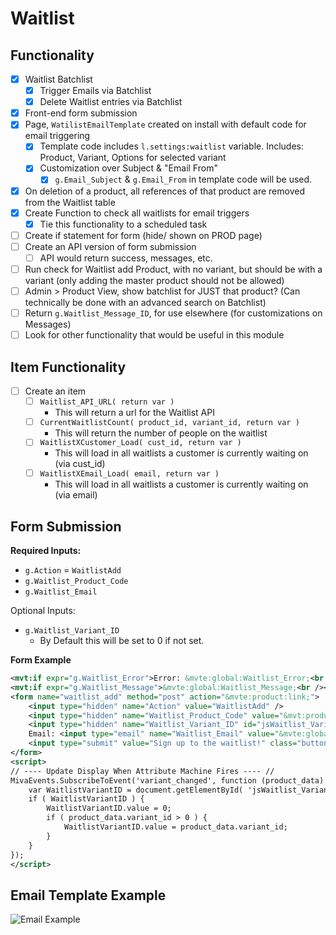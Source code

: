 # Waitlist

## Functionality
- [x] Waitlist Batchlist
	- [x] Trigger Emails via Batchlist
	- [x] Delete Waitlist entries via Batchlist
- [x] Front-end form submission
- [x] Page, `WatilistEmailTemplate` created on install with default code for email triggering
	- [x] Template code includes `l.settings:waitlist` variable. Includes: Product, Variant, Options for selected variant
	- [x] Customization over Subject & "Email From"
		- [x] `g.Email_Subject` & `g.Email_From` in template code will be used.
- [x] On deletion of a product, all references of that product are removed from the Waitlist table
- [x] Create Function to check all waitlists for email triggers
	- [x] Tie this functionality to a scheduled task
- [ ] Create if statement for form (hide/ shown on PROD page)
- [ ] Create an API version of form submission
	- [ ] API would return success, messages, etc.
- [ ] Run check for Waitlist add Product, with no variant, but should be with a variant (only adding the master product should not be allowed)
- [ ] Admin > Product View, show batchlist for JUST that product? (Can technically be done with an advanced search on Batchlist)
- [ ] Return `g.Waitlist_Message_ID`, for use elsewhere (for customizations on Messages)
- [ ] Look for other functionality that would be useful in this module

## Item Functionality
- [ ] Create an item
	- [ ] `Waitlist_API_URL( return var )`
		- This will return a url for the Waitlist API
	- [ ] `CurrentWaitlistCount( product_id, variant_id, return var )`
		- This will return the number of people on the waitlist
	- [ ] `WaitlistXCustomer_Load( cust_id, return var )`
		- This will load in all waitlists a customer is currently waiting on (via cust_id)
	- [ ] `WaitlistXEmail_Load( email, return var )`
		- This will load in all waitlists a customer is currently waiting on (via email)

## Form Submission

**Required Inputs:**
- `g.Action` = `WaitlistAdd`
- `g.Waitlist_Product_Code`
- `g.Waitlist_Email`

Optional Inputs:
- `g.Waitlist_Variant_ID`
	- By Default this will be set to 0 if not set.

**Form Example**
```xml
<mvt:if expr="g.Waitlist_Error">Error: &mvte:global:Waitlist_Error;<br /></mvt:if>
<mvt:if expr="g.Waitlist_Message">&mvte:global:Waitlist_Message;<br /></mvt:if>
<form name="waitlist_add" method="post" action="&mvte:product:link;">
	<input type="hidden" name="Action" value="WaitlistAdd" />
	<input type="hidden" name="Waitlist_Product_Code" value="&mvt:product:code;" />
	<input type="hidden" name="Waitlist_Variant_ID" id="jsWaitlist_Variant_ID" value="&mvt:attributemachine:variant_id;" />
	Email: <input type="email" name="Waitlist_Email" value="&mvte:global:Waitlist_Email;" /><br />
	<input type="submit" value="Sign up to the waitlist!" class="button">
</form>
<script>
// ---- Update Display When Attribute Machine Fires ---- //
MivaEvents.SubscribeToEvent('variant_changed', function (product_data) {
	var WaitlistVariantID = document.getElementById( 'jsWaitlist_Variant_ID' );
	if ( WaitlistVariantID ) {
		WaitlistVariantID.value = 0;
		if ( product_data.variant_id > 0 ) {
			WaitlistVariantID.value = product_data.variant_id;
		}
	}
});
</script>
  ```
  
## Email Template Example
![Email Example](http://puu.sh/xbg14/bbb1594b13.png)
